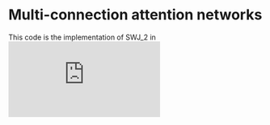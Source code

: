 # Multi-connection attention networks
This code is the implementation of SWJ_2 in ![Potsdam labeling challenge 2D](http://www2.isprs.org/commissions/comm2/wg4/potsdam-2d-semantic-labeling.html)
